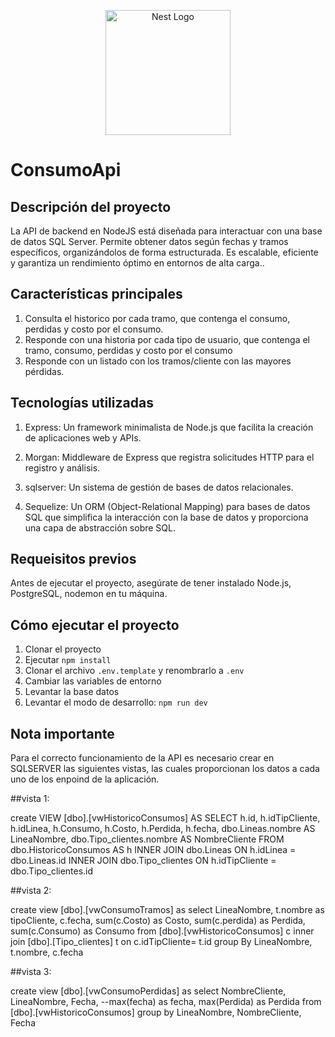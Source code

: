 <p align="center">
  <a href="https://expressjs.com/" target="blank"><img src="https://miro.medium.com/v2/resize:fit:1400/1*XP-mZOrIqX7OsFInN2ngRQ.png" width="200" alt="Nest Logo" /></a>
</p>

# ConsumoApi

## Descripción del proyecto

La API de backend en NodeJS está diseñada para interactuar con una base de datos SQL Server. Permite obtener datos según fechas y tramos específicos, organizándolos de forma estructurada. Es escalable, eficiente y garantiza un rendimiento óptimo en entornos de alta carga..

## Características principales

1. Consulta el historico por cada tramo, que contenga el consumo, perdidas y costo por el consumo.
2. Responde con una historia por cada tipo de usuario, que contenga el tramo, consumo, perdidas y costo por el consumo
3. Responde con un listado con los tramos/cliente con las mayores pérdidas.

## Tecnologías utilizadas

1. Express: Un framework minimalista de Node.js que facilita la creación de aplicaciones web y APIs.

2. Morgan: Middleware de Express que registra solicitudes HTTP para el registro y análisis.

3. sqlserver: Un sistema de gestión de bases de datos relacionales.

4. Sequelize: Un ORM (Object-Relational Mapping) para bases de datos SQL que simplifica la interacción con la base de datos y proporciona una capa de abstracción sobre SQL.

## Requeisitos previos

Antes de ejecutar el proyecto, asegúrate de tener instalado Node.js, PostgreSQL, nodemon en tu máquina.

## Cómo ejecutar el proyecto

1. Clonar el proyecto
2. Ejecutar `npm install`
3. Clonar el archivo `.env.template` y renombrarlo a `.env`
4. Cambiar las variables de entorno
5. Levantar la base datos
6. Levantar el modo de desarrollo: `npm run dev`

## Nota importante

Para el correcto funcionamiento de la API es necesario crear en SQLSERVER las siguientes vistas, las cuales proporcionan los datos a cada uno de los enpoind de la aplicación.

##vista 1:

create VIEW [dbo].[vwHistoricoConsumos]
AS
SELECT h.id, h.idTipCliente, h.idLinea, h.Consumo, h.Costo, h.Perdida,
h.fecha, dbo.Lineas.nombre AS LineaNombre, dbo.Tipo_clientes.nombre AS NombreCliente
FROM dbo.HistoricoConsumos AS h INNER JOIN
dbo.Lineas ON h.idLinea = dbo.Lineas.id INNER JOIN
dbo.Tipo_clientes ON h.idTipCliente = dbo.Tipo_clientes.id

##vista 2:

create view [dbo].[vwConsumoTramos] as
select LineaNombre,
t.nombre as tipoCliente,
c.fecha,
sum(c.Costo) as Costo,
sum(c.perdida) as Perdida,
sum(c.Consumo) as Consumo from [dbo].[vwHistoricoConsumos] c
inner join [dbo].[Tipo_clientes] t
on c.idTipCliente= t.id
group By LineaNombre, t.nombre, c.fecha

##vista 3:

create view [dbo].[vwConsumoPerdidas] as
select
NombreCliente,
LineaNombre,
Fecha,
--max(fecha) as fecha,
max(Perdida) as Perdida
from [dbo].[vwHistoricoConsumos]
group by
LineaNombre,
NombreCliente,
Fecha
